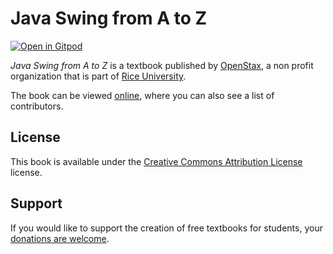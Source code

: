# Java Swing from A to Z

[![Open in Gitpod](https://gitpod.io/button/open-in-gitpod.svg)](https://gitpod.io/from-referrer/)

_Java Swing from A to Z_ is a textbook published by [OpenStax](https://openstax.org/), a non profit organization that is part of [Rice University](https://www.rice.edu/).

The book can be viewed [online](https://github.com/cnx-user-books/cnxbook-swing-from-a-to-z/releases/latest), where you can also see a list of contributors.

## License
This book is available under the [Creative Commons Attribution License](./LICENSE) license.

## Support
If you would like to support the creation of free textbooks for students, your [donations are welcome](https://riceconnect.rice.edu/donation/support-openstax-banner).
